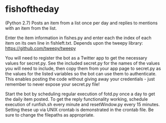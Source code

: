 # fishoftheday
(Python 2.7) Posts an item from a list once per day and replies to mentions with an item from the list.

Enter the item information in fishes.py and enter each the index of each item on its own line in fishleft.txt. Depends upon the tweepy library: https://github.com/tweepy/tweepy

You will need to register the bot as a Twitter app to get the necessary values for secret.py. See the included secret.py for the names of the values you will need to include, then copy them from your app page to secret.py as the values for the listed variables so the bot can use them to authenticate. This enables posting the code without giving away your credentials - just remember to never expose your secret.py file!

Start the bot by scheduling regular execution of fotd.py once a day to get the daily item posted. To get the reply functionality working, schedule execution of runfish.sh every minute and resetWindow.py every 15 minutes. Setting these up via UNIX crontab is demonstrated in the crontab file. Be sure to change the filepaths as appropriate.
